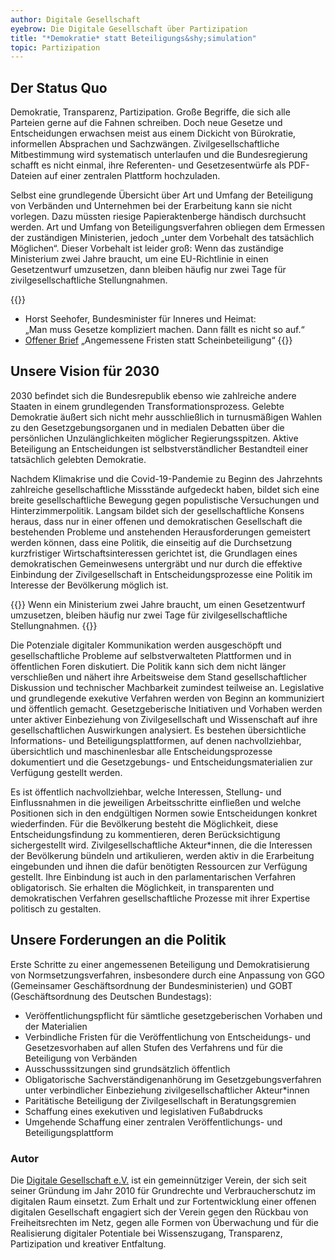 ```yaml
---
author: Digitale Gesellschaft
eyebrow: Die Digitale Gesellschaft über Partizipation
title: "*Demokratie* statt Beteiligungs&shy;simulation"
topic: Partizipation
---
```


## Der Status Quo

Demokratie, Transparenz, Partizipation. Große Begriffe, die sich alle Parteien gerne auf die Fahnen schreiben. Doch neue Gesetze und Entscheidungen erwachsen meist aus einem Dickicht von Bürokratie, informellen Absprachen und Sachzwängen. Zivilgesellschaftliche Mitbestimmung wird systematisch unterlaufen und die Bundesregierung schafft es nicht einmal, ihre Referenten- und Gesetzesentwürfe als PDF-Dateien auf einer zentralen Plattform hochzuladen.

Selbst eine grundlegende Übersicht über Art und Umfang der Beteiligung von Verbänden und Unternehmen bei der Erarbeitung kann sie nicht vorlegen. Dazu müssten riesige Papieraktenberge händisch durchsucht werden. Art und Umfang von Beteiligungsverfahren obliegen dem Ermessen der zuständigen Ministerien, jedoch „unter dem Vorbehalt des tatsächlich Möglichen“. Dieser Vorbehalt ist leider groß: Wenn das zuständige Ministerium zwei Jahre braucht, um eine EU-Richtlinie in einen Gesetzentwurf umzusetzen, dann bleiben häufig nur zwei Tage für zivilgesellschaftliche Stellungnahmen. 

{{<infobox>}}
* Horst Seehofer, Bundesminister für Inneres und Heimat:<br> „Man muss Gesetze kompliziert machen. Dann fällt es nicht so auf.“
* [Offener Brief](https://gi.de/meldung/offener-brief-ausreichende-fristen-fuer-verbaendebeteiligung) „Angemessene Fristen statt Scheinbeteiligung“
{{</infobox>}}

## Unsere Vision für 2030
2030 befindet sich die Bundesrepublik ebenso wie zahlreiche andere Staaten in einem grundlegenden Transformationsprozess. Gelebte Demokratie äußert sich nicht mehr ausschließlich in turnusmäßigen Wahlen zu den Gesetzgebungsorganen und in medialen Debatten über die persönlichen Unzulänglichkeiten möglicher Regierungsspitzen. Aktive Beteiligung an Entscheidungen ist selbstverständlicher Bestandteil einer tatsächlich gelebten Demokratie.

Nachdem Klimakrise und die Covid-19-Pandemie zu Beginn des Jahrzehnts zahlreiche gesellschaftliche Missstände aufgedeckt haben, bildet sich eine breite gesellschaftliche Bewegung gegen populistische Versuchungen und Hinterzimmerpolitik. Langsam bildet sich der gesellschaftliche Konsens heraus, dass nur in einer offenen und demokratischen Gesellschaft die bestehenden Probleme und anstehenden Herausforderungen gemeistert werden können, dass eine Politik, die einseitig auf die Durchsetzung kurzfristiger Wirtschaftsinteressen gerichtet ist, die Grundlagen eines demokratischen Gemeinwesens untergräbt und nur durch die effektive Einbindung der Zivilgesellschaft in Entscheidungsprozesse eine Politik im Interesse der Bevölkerung möglich ist.

{{<pullquote>}}
Wenn ein Ministerium zwei Jahre braucht, um einen Gesetz&shy;entwurf umzusetzen, bleiben häufig nur zwei Tage für zivil&shy;gesellschaftliche Stellung&shy;nahmen.
{{</pullquote>}}

Die Potenziale digitaler Kommunikation werden ausgeschöpft und gesellschaftliche Probleme auf selbstverwalteten Plattformen und in öffentlichen Foren diskutiert. Die Politik kann sich dem nicht länger verschließen und nähert ihre Arbeitsweise dem Stand gesellschaftlicher Diskussion und technischer Machbarkeit zumindest teilweise an. Legislative und grundlegende exekutive Verfahren werden von Beginn an kommuniziert und öffentlich gemacht. Gesetzgeberische Initiativen und Vorhaben werden unter aktiver Einbeziehung von Zivilgesellschaft und Wissenschaft auf ihre gesellschaftlichen Auswirkungen analysiert. Es bestehen übersichtliche Informations- und Beteiligungsplattformen, auf denen nachvollziehbar, übersichtlich und maschinenlesbar alle Entscheidungsprozesse dokumentiert und die Gesetzgebungs- und Entscheidungsmaterialien zur Verfügung gestellt werden.

Es ist öffentlich nachvollziehbar, welche Interessen, Stellung- und Einflussnahmen in die jeweiligen Arbeitsschritte einfließen und welche Positionen sich in den endgültigen Normen sowie Entscheidungen konkret wiederfinden. Für die Bevölkerung besteht die Möglichkeit, diese Entscheidungsfindung zu kommentieren, deren Berücksichtigung sichergestellt wird. Zivilgesellschaftliche Akteur\*innen, die die Interessen der Bevölkerung bündeln und artikulieren, werden aktiv in die Erarbeitung eingebunden und ihnen die dafür benötigten Ressourcen zur Verfügung gestellt. Ihre Einbindung ist auch in den parlamentarischen Verfahren obligatorisch. Sie erhalten die Möglichkeit, in transparenten und demokratischen Verfahren gesellschaftliche Prozesse mit ihrer Expertise politisch zu gestalten.

## Unsere Forderungen an die Politik

Erste Schritte zu einer angemessenen Beteiligung und Demokratisierung von Normsetzungsverfahren, insbesondere durch eine Anpassung von GGO (Gemeinsamer Geschäftsordnung der Bundesministerien) und GOBT (Geschäftsordnung des Deutschen Bundestags): 

- Veröffentlichungspflicht für sämtliche gesetzgeberischen Vorhaben und der Materialien
- Verbindliche Fristen für die Veröffentlichung von Entscheidungs- und Gesetzesvorhaben auf allen Stufen des Verfahrens und für die Beteiligung von Verbänden
- Ausschusssitzungen sind grundsätzlich öffentlich
- Obligatorische Sachverständigenanhörung im Gesetzgebungsverfahren unter verbindlicher Einbeziehung zivilgesellschaftlicher Akteur\*innen
- Paritätische Beteiligung der Zivilgesellschaft in Beratungsgremien
- Schaffung eines exekutiven und legislativen Fußabdrucks
- Umgehende Schaffung einer zentralen Veröffentlichungs- und Beteiligungsplattform

### Autor

Die [Digitale Gesellschaft e.V.](https://digitalegesellschaft.de/) ist ein gemeinnütziger Verein, der sich seit seiner Gründung im Jahr 2010 für Grundrechte und Verbraucherschutz im digitalen Raum einsetzt. Zum Erhalt und zur Fortentwicklung einer offenen digitalen Gesellschaft engagiert sich der Verein gegen den Rückbau von Freiheitsrechten im Netz, gegen alle Formen von Überwachung und für die Realisierung digitaler Potentiale bei Wissenszugang, Transparenz, Partizipation und kreativer Entfaltung.
